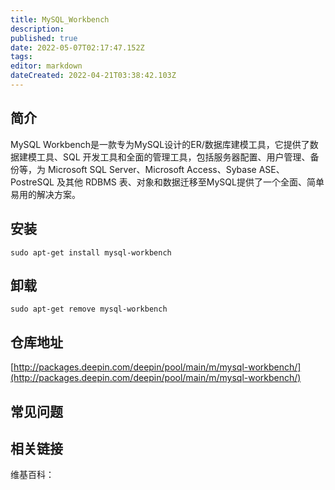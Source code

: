```yaml
---
title: MySQL_Workbench
description: 
published: true
date: 2022-05-07T02:17:47.152Z
tags: 
editor: markdown
dateCreated: 2022-04-21T03:38:42.103Z
---
```


## 简介

MySQL Workbench是一款专为MySQL设计的ER/数据库建模工具，它提供了数据建模工具、SQL 开发工具和全面的管理工具，包括服务器配置、用户管理、备份等，为 Microsoft SQL Server、Microsoft Access、Sybase ASE、PostreSQL 及其他 RDBMS 表、对象和数据迁移至MySQL提供了一个全面、简单易用的解决方案。

## 安装

`sudo apt-get install mysql-workbench`

## 卸载

`sudo apt-get remove mysql-workbench`

## 仓库地址

[http://packages.deepin.com/deepin/pool/main/m/mysql-workbench/](http://packages.deepin.com/deepin/pool/main/m/mysql-workbench/)


## 常见问题


## 相关链接

维基百科：